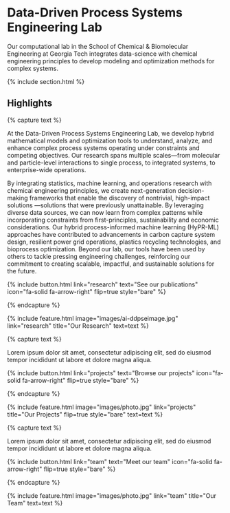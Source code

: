 ---
---

# Data-Driven Process Systems Engineering Lab

Our computational lab in the School of Chemical & Biomolecular Engineering at Georgia Tech integrates data-science with chemical engineering principles to develop modeling and optimization methods for complex systems.


{% include section.html %}

## Highlights

{% capture text %}

At the Data-Driven Process Systems Engineering Lab, we develop hybrid mathematical models and optimization tools to understand, analyze, and enhance complex process systems operating under constraints and competing objectives. Our research spans multiple scales—from molecular and particle-level interactions to single process, to integrated systems, to enterprise-wide operations. 

By integrating statistics, machine learning, and operations research with chemical engineering principles, we create next-generation decision-making frameworks that enable the discovery of nontrivial, high-impact solutions —solutions that were previously unattainable. By leveraging diverse data sources, we can now learn from complex patterns while incorporating constraints from first-principles, sustainability and economic considerations. Our hybrid process-informed machine learning (HyPR-ML) approaches have contributed to advancements in carbon capture system design, resilient power grid operations, plastics recycling technologies, and bioprocess optimization. Beyond our lab, our tools have been used by others to tackle pressing engineering challenges, reinforcing our commitment to creating scalable, impactful, and sustainable solutions for the future.

{%
  include button.html
  link="research"
  text="See our publications"
  icon="fa-solid fa-arrow-right"
  flip=true
  style="bare"
%}

{% endcapture %}

{%
  include feature.html
  image="images/ai-ddpseimage.jpg"
  link="research"
  title="Our Research"
  text=text
%}

{% capture text %}

Lorem ipsum dolor sit amet, consectetur adipiscing elit, sed do eiusmod tempor incididunt ut labore et dolore magna aliqua.

{%
  include button.html
  link="projects"
  text="Browse our projects"
  icon="fa-solid fa-arrow-right"
  flip=true
  style="bare"
%}

{% endcapture %}

{%
  include feature.html
  image="images/photo.jpg"
  link="projects"
  title="Our Projects"
  flip=true
  style="bare"
  text=text
%}

{% capture text %}

Lorem ipsum dolor sit amet, consectetur adipiscing elit, sed do eiusmod tempor incididunt ut labore et dolore magna aliqua.

{%
  include button.html
  link="team"
  text="Meet our team"
  icon="fa-solid fa-arrow-right"
  flip=true
  style="bare"
%}

{% endcapture %}

{%
  include feature.html
  image="images/photo.jpg"
  link="team"
  title="Our Team"
  text=text
%}

